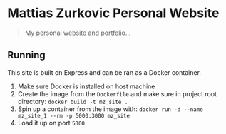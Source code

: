 # Mattias Zurkovic Personal Website
> My personal website and portfolio...

## Running
This site is built on Express and can be ran as a Docker container.

1. Make sure Docker is installed on host machine
2. Create the image from the `Dockerfile` and make sure in project root directory: `docker build -t mz_site . `
3. Spin up a container from the image with: `docker run -d --name mz_site_1 --rm -p 5000:3000 mz_site`
4. Load it up on port `5000`
